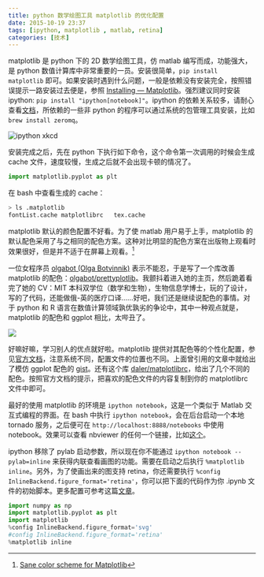 ```yaml
---
title: python 数学绘图工具 matplotlib 的优化配置
date: 2015-10-19 23:37
tags: [ipython, matplotlib , matlab, retina]
categories: [技术]
---
```


matplotlib 是 python 下的 2D 数学绘图工具，仿 matlab 编写而成，功能强大，是 python 数值计算库中非常重要的一员。安装很简单，`pip install matplotlib` 即可。如果安装时遇到什么问题，一般是依赖没有安装完全，按照错误提示一路安装过去便是，参照 [Installing — Matplotlib](http://matplotlib.org/users/installing.html)。强烈建议同时安装 ipython: `pip install "ipython[notebook]"`。ipython 的依赖关系较多，请耐心查看[文档](http://ipython.readthedocs.org/en/stable/)，所依赖的一些非 python 的程序可以通过系统的包管理工具安装，比如 `brew install zeromq`。

![ipython xkcd [^2]](http://jakevdp.github.com/figures/xkcd_version.png "ipython xkcd [^2]")

安装完成之后，先在 python 下执行如下命令，这个命令第一次调用的时候会生成 cache 文件，速度较慢，生成之后就不会出现卡顿的情况了。

``` python
import matplotlib.pyplot as plt
```

在 bash 中查看生成的 cache：

``` bash
> ls .matplotlib
fontList.cache matplotlibrc   tex.cache
```

 matplotlib 默认的颜色配置不好看。为了使 matlab 用户易于上手，matplotlib 的默认配色采用了与之相同的配色方案。这种对比明显的配色方案在出版物上观看时效果很好，但是并不适于在屏幕上观看。[^1]

一位女程序员 [olgabot (Olga Botvinnik)](https://github.com/olgabot) 表示不能忍，于是写了一个库改善 matplotlib 的配色：[olgabot/prettyplotlib](https://github.com/olgabot/prettyplotlib)。我颤抖着进入她的主页，然后跪着看完了她的 CV：MIT 本科双学位（数学和生物），生物信息学博士，玩的了设计，写的了代码，还能做俄-英的医疗口译……好吧，我们还是继续说配色的事情。对于 python 和 R 语言在数值计算领域孰优孰劣的争论中，其中一种观点就是，matplotlib 的配色和 ggplot 相比，太哔丑了。

![](http://p3.so.qhimg.com/bdr/_240_/t01ce564441aac5e49d.jpg)

好嘛好嘛，学习别人的优点就好啦。matplotlib 提供对其配色等的个性化配置，参见[官方文档](http://matplotlib.org/users/customizing.html)，注意系统不同，配置文件的位置也不同。上面曾引用的文章中就给出了模仿 ggplot 配色的 [gist](https://gist.github.com/huyng/816622)。还有这个库 [daler/matplotlibrc](https://github.com/daler/matplotlibrc)，给出了几个不同的配色。按照官方文档的提示，把喜欢的配色文件的内容复制到你的 matplotlibrc 文件中即可。

最好的使用 matplotlib 的环境是 `ipython notebook`，这是一个类似于 Matlab 交互式编程的界面。在 bash 中执行 `ipython notebook`，会在后台启动一个本地 tornado 服务，之后便可在 `http://localhost:8888/notebooks` 中使用 notebook。效果可以查看 nbviewer 的任何一个链接，比如[这个](http://nbviewer.ipython.org/url/jakevdp.github.com/downloads/notebooks/XKCD_plots.ipynb)。

ipython 移除了 pylab 启动参数，所以现在你不能通过 `ipython notebook --pylab=inline` 来获得内联查看画图的功能。需要在启动之后执行 `%matplotlib inline`。另外，为了使画出来的图支持 retina，你还需要执行 `%config InlineBackend.figure_format='retina'`，你可以把下面的代码作为你 .ipynb 文件的初始脚本。更多配置可参考这篇[文章](http://blog.invibe.net/posts/2015-01-07-the-right-imports-in-a-notebook.html)。

``` python
import numpy as np
import matplotlib.pyplot as plt
import matplotlib
%config InlineBackend.figure_format='svg'
#config InlineBackend.figure_format='retina'
%matplotlib inline
```

[^1]: [Sane color scheme for Matplotlib](http://www.huyng.com/posts/sane-color-scheme-for-matplotlib/)

[^2]: [XKCD-style plots in Matplotlib](http://jakevdp.github.io/blog/2012/10/07/xkcd-style-plots-in-matplotlib/)
